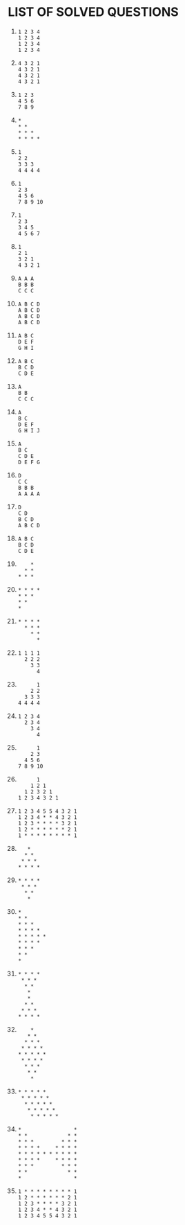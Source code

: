 # LIST OF SOLVED QUESTIONS

1.  
    ```
    1 2 3 4 
    1 2 3 4 
    1 2 3 4 
    1 2 3 4
    ```

2.  
    ```
    4 3 2 1
    4 3 2 1
    4 3 2 1
    4 3 2 1
    ```
    
3.  
    ```
    1 2 3
    4 5 6
    7 8 9
    ```
    
4.  
    ```
    *
    * *
    * * *
    * * * *
    ```
    
5.  
    ```
    1
    2 2
    3 3 3
    4 4 4 4
    ```
    
6.
    ```
    1
    2 3
    4 5 6
    7 8 9 10
    ```

7.
    ```
    1
    2 3
    3 4 5
    4 5 6 7
    ```

8.
    ```
    1
    2 1
    3 2 1
    4 3 2 1
    ```

9.
    ```
    A A A
    B B B
    C C C
    ```

10.
    ```
    A B C D
    A B C D
    A B C D
    A B C D
    ```

11.
    ```
    A B C
    D E F
    G H I
    ```

12.
    ```
    A B C
    B C D
    C D E
    ```

13.
    ```
    A
    B B
    C C C
    ```

14.
    ```
    A
    B C
    D E F
    G H I J
    ```

15.
    ```
    A
    B C
    C D E
    D E F G
    ```

16.
    ```
    D 
    C C
    B B B
    A A A A
    ```

17.
    ```
    D
    C D
    B C D
    A B C D
    ```

18.
    ```
    A B C
    B C D
    C D E
    ```

19.
    ```
        *
      * *
    * * *
    ```

20.
    ```
    * * * *
    * * *
    * *
    * 
    ```

21.
    ```
    * * * *
      * * *
        * *
          *
    ```

22.
    ```
    1 1 1 1
      2 2 2
        3 3
          4
    ```

23.
    ```
          1
        2 2
      3 3 3
    4 4 4 4
    ```

24.
    ```
    1 2 3 4
      2 3 4
        3 4
          4
    ```

25.
    ```
          1
        2 3
      4 5 6
    7 8 9 10
    ```

26.
    ```
          1
        1 2 1
      1 2 3 2 1
    1 2 3 4 3 2 1
    ```

27.
    ```
    1 2 3 4 5 5 4 3 2 1
    1 2 3 4 * * 4 3 2 1
    1 2 3 * * * * 3 2 1
    1 2 * * * * * * 2 1
    1 * * * * * * * * 1
    ```

28.
    ```
       *
      * *
     * * *
    * * * *
    ```

29.
    ```
    * * * *
     * * *
      * *
       *
    ```

30.
    ```
    *
    * *
    * * * 
    * * * *
    * * * * *
    * * * *
    * * *
    * *
    *
    ```

31.
    ```
    * * * *
     * * *
      * *
       *
       *
      * *
     * * *
    * * * *
    ```

32.
    ```
        *
       * *
      * * *
     * * * *
    * * * * *
     * * * *
      * * *
       * *
        *
    ```

33.
    ```
    * * * * *
     * * * * *
      * * * * *
       * * * * *
        * * * * *
    ```

34.
    ```
    *                 *
    * *             * *
    * * *         * * *
    * * * *     * * * *
    * * * * * * * * * *
    * * * *     * * * *
    * * *         * * *
    * *             * *
    *                 *
    ```

35.
    ```
    1 * * * * * * * * 1
    1 2 * * * * * * 2 1
    1 2 3 * * * * 3 2 1
    1 2 3 4 * * 4 3 2 1
    1 2 3 4 5 5 4 3 2 1
    ```

